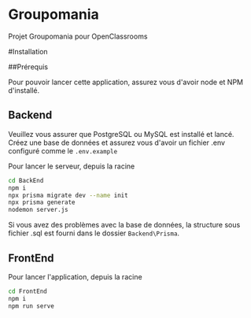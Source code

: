 # Groupomania
Projet Groupomania pour OpenClassrooms

#Installation

##Prérequis

Pour pouvoir lancer cette application, assurez vous d'avoir node et NPM d'installé.

## Backend

Veuillez vous assurer que PostgreSQL ou MySQL est installé et lancé. <br>
Créez une base de données et assurez vous d'avoir un fichier .env configuré comme le `.env.example`

Pour lancer le serveur, depuis la racine
```sh
cd BackEnd
npm i
npx prisma migrate dev --name init
npx prisma generate
nodemon server.js
```

Si vous avez des problèmes avec la base de données, la structure sous fichier .sql est fourni dans le dossier `Backend\Prisma`.

## FrontEnd

Pour lancer l'application, depuis la racine
```sh
cd FrontEnd
npm i
npm run serve
```



